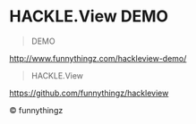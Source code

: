 # HACKLE.View DEMO

> DEMO

http://www.funnythingz.com/hackleview-demo/

> HACKLE.View

https://github.com/funnythingz/hackleview

&copy; funnythingz
